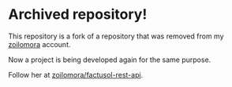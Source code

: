 # Archived repository!

This repository is a fork of a repository that was removed from my [zoilomora](https://github.com/zoilomora) account.

Now a project is being developed again for the same purpose.

Follow her at [zoilomora/factusol-rest-api](https://github.com/zoilomora/factusol-rest-api).
